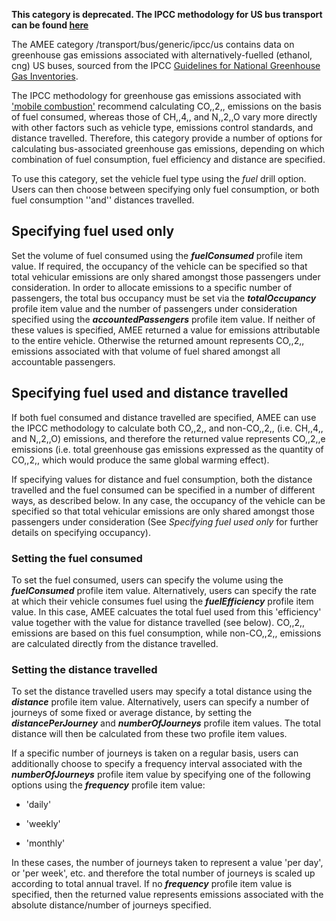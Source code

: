 **This category is deprecated. The IPCC methodology for US bus transport
can be found [here](US_road_transport_with_alternative_fuels_by_IPCC)**

The AMEE category /transport/bus/generic/ipcc/us contains data on
greenhouse gas emissions associated with alternatively-fuelled (ethanol,
cng) US buses, sourced from the IPCC [Guidelines for National Greenhouse
Gas Inventories](http://www.ipcc-nggip.iges.or.jp/).

The IPCC methodology for greenhouse gas emissions associated with
['mobile
combustion'](http://www.ipcc-nggip.iges.or.jp/public/2006gl/pdf/2_Volume2/V2_3_Ch3_Mobile_Combustion.pdf)
recommend calculating CO,,2,, emissions on the basis of fuel consumed,
whereas those of CH,,4,, and N,,2,,O vary more directly with other
factors such as vehicle type, emissions control standards, and distance
travelled. Therefore, this category provide a number of options for
calculating bus-associated greenhouse gas emissions, depending on which
combination of fuel consumption, fuel efficiency and distance are
specified.

To use this category, set the vehicle fuel type using the *fuel* drill
option. Users can then choose between specifying only fuel consumption,
or both fuel consumption ''and'' distances travelled.

## Specifying fuel used only

Set the volume of fuel consumed using the ***fuelConsumed*** profile
item value. If required, the occupancy of the vehicle can be specified
so that total vehicular emissions are only shared amongst those
passengers under consideration. In order to allocate emissions to a
specific number of passengers, the total bus occupancy must be set via
the ***totalOccupancy*** profile item value and the number of passengers
under consideration specified using the ***accountedPassengers***
profile item value. If neither of these values is specified, AMEE
returned a value for emissions attributable to the entire vehicle.
Otherwise the returned amount represents CO,,2,, emissions associated
with that volume of fuel shared amongst all accountable passengers.

## Specifying fuel used and distance travelled

If both fuel consumed and distance travelled are specified, AMEE can use
the IPCC methodology to calculate both CO,,2,, and non-CO,,2,, (i.e.
CH,,4,, and N,,2,,O) emissions, and therefore the returned value
represents CO,,2,,e emissions (i.e. total greenhouse gas emissions
expressed as the quantity of CO,,2,, which would produce the same global
warming effect).

If specifying values for distance and fuel consumption, both the
distance travelled and the fuel consumed can be specified in a number of
different ways, as described below. In any case, the occupancy of the
vehicle can be specified so that total vehicular emissions are only
shared amongst those passengers under consideration (See *Specifying
fuel used only* for further details on specifying occupancy).

### Setting the fuel consumed

To set the fuel consumed, users can specify the volume using the
***fuelConsumed*** profile item value. Alternatively, users can specify
the rate at which their vehicle consumes fuel using the
***fuelEfficiency*** profile item value. In this case, AMEE calcuates
the total fuel used from this 'efficiency' value together with the value
for distance travelled (see below). CO,,2,, emissions are based on this
fuel consumption, while non-CO,,2,, emissions are calculated directly
from the distance travelled.

### Setting the distance travelled

To set the distance travelled users may specify a total distance using
the ***distance*** profile item value. Alternatively, users can specify
a number of journeys of some fixed or average distance, by setting the
***distancePerJourney*** and ***numberOfJourneys*** profile item values.
The total distance will then be calculated from these two profile item
values.

If a specific number of journeys is taken on a regular basis, users can
additionally choose to specify a frequency interval associated with the
***numberOfJourneys*** profile item value by specifying one of the
following options using the ***frequency*** profile item value:

  - 'daily'

<!-- end list -->

  - 'weekly'

<!-- end list -->

  - 'monthly'

In these cases, the number of journeys taken to represent a value 'per
day', or 'per week', etc. and therefore the total number of journeys is
scaled up according to total annual travel. If no ***frequency***
profile item value is specified, then the returned value represents
emissions associated with the absolute distance/number of journeys
specified.
